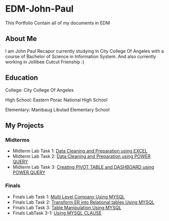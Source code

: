 # EDM-John-Paul

This Portfolio Contain all of my documents in EDM

## About Me
I am John Paul Recapor  currently studying in City College Of Angeles with a course of Bachelor of Science in Information System. And also currently working in Jollibee Cutcut Frienship :) 

## Education
College: City College Of Angeles

High School: Eastern Porac National High School  

Elementary: Manibaug Libutad Elementary School 

## My Projects

### Midterms
- Midterm Lab Task 1: [Data Cleaning and Preparation using EXCEL](Midterm)
- Midterm Lab Task 2: [Data Cleaning and Preparation using POWER QUERY](Midterm%20Task%202)
- Midterm Lab Task 3: [Creating PIVOT TABLE and DASHBOARD using POWER QUERY](Midterm%20Task%203)

### Finals
- Finals Lab Task 1: [Multi Level Company Using MYSQL](Final%20Task%201)
- Finals Lab Task 2: [Transform ER into Relational tables Using MYSQL](Final%20Task%202)
- Finals Lab Task 3: [Table Manipulation Using MYSQL](Final%20Task%203)
- Finals LabTask 3-1: [Using MYSQL CLAUSE](Final%20Task%203-1)
